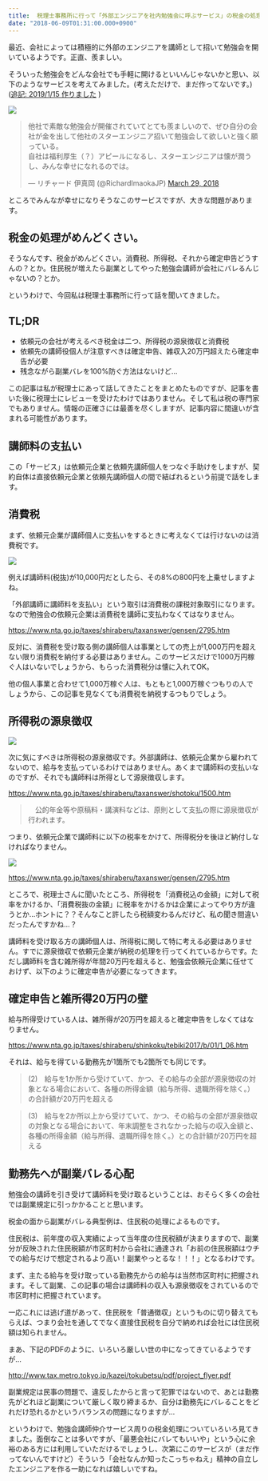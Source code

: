 ```yaml
---
title: 	税理士事務所に行って「外部エンジニアを社内勉強会に呼ぶサービス」の税金の処理について聞いてきた
date: "2018-06-09T01:31:00.000+0900"
---
```


最近、会社によっては積極的に外部のエンジニアを講師として招いて勉強会を開いているようです。正直、羨ましい。

そういった勉強会をどんな会社でも手軽に開けるといいんじゃないかと思い、以下のようなサービスを考えてみました。(考えただけで、まだ作ってないです。) ([追記: 2019/1/15 作りました](../20190115) )

![](/images/20180609/20180609103430.jpg)

<blockquote class="twitter-tweet"><p lang="ja" dir="ltr">他社で素敵な勉強会が開催されていてとても羨ましいので、ぜひ自分の会社が金を出して他社のスターエンジニア招いて勉強会して欲しいと強く願っている。<br>自社は福利厚生（？）アピールになるし、スターエンジニアは懐が潤うし、みんな幸せになれるのでは。</p>&mdash; リチャード 伊真岡 (@RichardImaokaJP) <a href="https://twitter.com/RichardImaokaJP/status/979314373234601986?ref_src=twsrc%5Etfw">March 29, 2018</a></blockquote> <script async src="https://platform.twitter.com/widgets.js" charset="utf-8"></script>

ところでみんなが幸せになりそうなこのサービスですが、大きな問題があります。

## 税金の処理がめんどくさい。

そうなんです、税金がめんどくさい。消費税、所得税、それから確定申告どうすんの？とか。住民税が増えたら副業としてやった勉強会講師が会社にバレるんじゃないの？とか。

というわけで、今回私は税理士事務所に行って話を聞いてきました。

## TL;DR

- 依頼元の会社が考えるべき税金は二つ、所得税の源泉徴収と消費税
- 依頼先の講師役個人が注意すべきは確定申告、雑収入20万円超えたら確定申告が必要
- 残念ながら副業バレを100%防ぐ方法はないけど…

この記事は私が税理士にあって話してきたことをまとめたものですが、記事を書いた後に税理士にレビューを受けたわけではありません。そして私は税の専門家でもありません。情報の正確さには最善を尽くしますが、記事内容に間違いが含まれる可能性があります。

## 講師料の支払い

この「サービス」は依頼元企業と依頼先講師個人をつなぐ手助けをしますが、契約自体は直接依頼元企業と依頼先講師個人の間で結ばれるという前提で話をします。

## 消費税

まず、依頼元企業が講師個人に支払いをするときに考えなくては行けないのは消費税です。

![](/images/20180609/20180609105241.jpg)

例えば講師料(税抜)が10,000円だとしたら、その8%の800円を上乗せしますよね。

「外部講師に講師料を支払い」という取引は消費税の課税対象取引になります。なので勉強会の依頼元企業は消費税を講師に支払わなくてはなりません。

https://www.nta.go.jp/taxes/shiraberu/taxanswer/gensen/2795.htm

反対に、消費税を受け取る側の講師個人は事業としての売上が1,000万円を超えない限り消費税を納付する必要はありません。このサービスだけで1000万円稼ぐ人はいないでしょうから、もらった消費税分は懐に入れてOK。

他の個人事業と合わせて1,000万稼ぐ人は、もともと1,000万稼ぐつもりの人でしょうから、この記事を見なくても消費税を納税するつもりでしょう。

## 所得税の源泉徴収

![](/images/20180609/20180609105554.png)

次に気にすべきは所得税の源泉徴収です。外部講師は、依頼元企業から雇われてないので、給与を支払っているわけではありません。あくまで講師料の支払いなのですが、それでも講師料は所得として源泉徴収します。

https://www.nta.go.jp/taxes/shiraberu/taxanswer/shotoku/1500.htm

>  公的年金等や原稿料・講演料などは、原則として支払の際に源泉徴収が行われます。

つまり、依頼元企業で講師料に以下の税率をかけて、所得税分を後ほど納付しなければなりません。

![](/images/20180609/20180609110142.png)

https://www.nta.go.jp/taxes/shiraberu/taxanswer/gensen/2795.htm

ところで、税理士さんに聞いたところ、所得税を「消費税込の金額」に対して税率をかけるか、「消費税抜の金額」に税率をかけるかは企業によってやり方が違うとか…ホントに？？そんなこと許したら税額変わるんだけど、私の聞き間違いだったんですかね…？

講師料を受け取る方の講師個人は、所得税に関して特に考える必要はありません。すでに源泉徴収で依頼元企業が納税の処理を行ってくれているからです。ただし講師料を含む雑所得が年間20万円を超えると、勉強会依頼元企業に任せておけず、以下のように確定申告が必要になってきます。

## 確定申告と雑所得20万円の壁

給与所得受けている人は、雑所得が20万円を超えると確定申告をしなくてはなりません。

https://www.nta.go.jp/taxes/shiraberu/shinkoku/tebiki2017/b/01/1_06.htm

それは、給与を得ている勤務先が1箇所でも2箇所でも同じです。

> (2)　給与を1か所から受けていて、かつ、その給与の全部が源泉徴収の対象となる場合において、各種の所得金額（給与所得、退職所得を除く。）の合計額が20万円を超える

> (3)　給与を2か所以上から受けていて、かつ、その給与の全部が源泉徴収の対象となる場合において、年末調整をされなかった給与の収入金額と、各種の所得金額（給与所得、退職所得を除く。）との合計額が20万円を超える

## 勤務先へが副業バレる心配

勉強会の講師を引き受けて講師料を受け取るということは、おそらく多くの会社では副業規定に引っかかることと思います。

税金の面から副業がバレる典型例は、住民税の処理によるものです。

住民税は、前年度の収入実績によって当年度の住民税額が決まりますので、副業分が反映された住民税額が市区町村から会社に通達され「お前の住民税額はウチでの給与だけで想定されるより高い！副業やっとるな！！！」となるわけです。

まず、主たる給与を受け取っている勤務先からの給与は当然市区町村に把握されます。そして副業、この記事の場合は講師料の収入も源泉徴収をされているので市区町村に把握されています。

一応これには逃げ道があって、住民税を「普通徴収」というものに切り替えてもらえば、つまり会社を通してでなく直接住民税を自分で納めれば会社には住民税額は知られません。

まあ、下記のPDFのように、いろいろ厳しい世の中になってきているようですが…

http://www.tax.metro.tokyo.jp/kazei/tokubetsu/pdf/project_flyer.pdf

副業規定は民事の問題で、違反したからと言って犯罪ではないので、あとは勤務先がどれほど副業について厳しく取り締まるか、自分は勤務先にバレることをどれだけ恐れるかというバランスの問題になりますが…

というわけで、勉強会講師仲介サービス周りの税金処理についていろいろ見てきました。面倒なことは多いですが、「最悪会社にバレてもいいや」という心に余裕のある方には利用していただけるでしょうし、次第にこのサービスが（まだ作ってないんですけど）そういう「会社なんか知ったこっちゃねえ」精神の自立したエンジニアを作る一助になれば嬉しいですね。